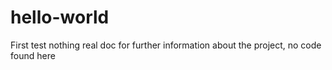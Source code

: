 # hello-world
First test nothing real
doc for further information about the project, no code found here
